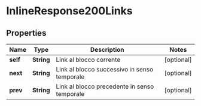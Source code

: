 # InlineResponse200Links

## Properties
Name | Type | Description | Notes
------------ | ------------- | ------------- | -------------
**self** | **String** | Link al blocco corrente |  [optional]
**next** | **String** | Link al blocco successivo in senso temporale |  [optional]
**prev** | **String** | Link al blocco precedente in senso temporale |  [optional]
